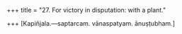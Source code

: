 +++
title = "27. For victory in disputation: with a plant."

+++
[Kapiñjala.—saptarcam. vānaspatyam. ānuṣṭubham.]
